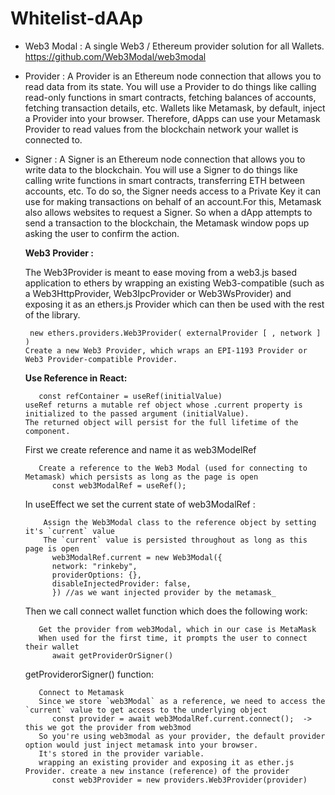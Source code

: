 # Whitelist-dAAp

* Web3 Modal : A single Web3 / Ethereum provider solution for all Wallets. https://github.com/Web3Modal/web3modal
* Provider : A Provider is an Ethereum node connection that allows you to read data from its state. You will use a Provider to do things like calling read-only functions in smart contracts, fetching balances of accounts, fetching transaction details, etc. Wallets like Metamask, by default, inject a Provider into your browser. Therefore, dApps can use your Metamask Provider to read values from the blockchain network your wallet is connected to.
* Signer : A Signer is an Ethereum node connection that allows you to write data to the blockchain. You will use a Signer to do things like calling write functions in smart contracts, transferring ETH between accounts, etc. To do so, the Signer needs access to a Private Key it can use for making transactions on behalf of an account.For this, Metamask also allows websites to request a Signer. So when a dApp attempts to send a transaction to the blockchain, the Metamask window pops up asking the user to confirm the action.

    **Web3 Provider :**


    The Web3Provider is meant to ease moving from a web3.js based application to ethers by wrapping an existing Web3-compatible (such as a Web3HttpProvider, Web3IpcProvider or Web3WsProvider) and exposing it as an ethers.js Provider which can then be used with the rest of the library.


       new ethers.providers.Web3Provider( externalProvider [ , network ] )
      Create a new Web3 Provider, which wraps an EPI-1193 Provider or Web3 Provider-compatible Provider.


    **Use Reference in React:**


         const refContainer = useRef(initialValue)
      useRef returns a mutable ref object whose .current property is initialized to the passed argument (initialValue). 
      The returned object will persist for the full lifetime of the component.


    First we create reference and name it as web3ModelRef


         Create a reference to the Web3 Modal (used for connecting to Metamask) which persists as long as the page is open
            const web3ModalRef = useRef();


    In useEffect we set the current state of web3ModalRef :


          Assign the Web3Modal class to the reference object by setting it's `current` value 
          The `current` value is persisted throughout as long as this page is open
            web3ModalRef.current = new Web3Modal({
            network: "rinkeby",
            providerOptions: {},
            disableInjectedProvider: false,
            }) //as we want injected provider by the metamask_


    Then we call connect wallet function which does the following work:

         Get the provider from web3Modal, which in our case is MetaMask
         When used for the first time, it prompts the user to connect their wallet
            await getProviderOrSigner()


    getProviderorSigner() function:

         Connect to Metamask
         Since we store `web3Modal` as a reference, we need to access the `current` value to get access to the underlying object
            const provider = await web3ModalRef.current.connect();  -> this we got the provider from web3mod
         So you're using web3modal as your provider, the default provider option would just inject metamask into your browser. 
         It's stored in the provider variable.
         wrapping an existing provider and exposing it as ether.js Provider. create a new instance (reference) of the provider
            const web3Provider = new providers.Web3Provider(provider)
      
